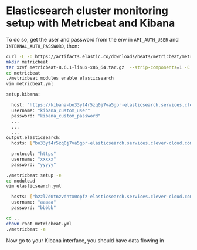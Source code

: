 # Elasticsearch cluster monitoring setup with Metricbeat and Kibana  

To do so, get the user and password from the env in `API_AUTH_USER` and `INTERNAL_AUTH_PASSWORD`, then:

```bash
curl -L -O https://artifacts.elastic.co/downloads/beats/metricbeat/metricbeat-8.6.1-linux-x86_64.tar.gz
mkdir metricbeat
tar xzvf metricbeat-8.6.1-linux-x86_64.tar.gz  --strip-components=1 -C metricbeat
cd metricbeat
./metricbeat modules enable elasticsearch
vim metricbeat.yml
```

```bash
setup.kibana:

  host: "https://kibana-bo33yt4r5zq0j7va5gpr-elasticsearch.services.clever-cloud.com:443"
  username: "kibana_custom_user"
  password: "kibana_custom_password"
  ...
  ...
  ...
output.elasticsearch:
  hosts: ["bo33yt4r5zq0j7va5gpr-elasticsearch.services.clever-cloud.com:443"]

  protocol: "https"
  username: "xxxxx"
  password: "yyyyy"
```

```bash
./metricbeat setup -e
cd module.d
vim elasticsearch.yml
```

```bash
  hosts: ["bzzl7d0tnzvdntx0opfz-elasticsearch.services.clever-cloud.com:8080"]
  username: "aaaaa"
  password: "bbbbb"
```

```bash
cd ..
chown root metricbeat.yml
./metricbeat -e
```

Now go to your Kibana interface, you should have data flowing in
